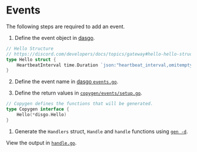 # Events

The following steps are required to add an event.

1. Define the event object in [dasgo](https://github.com/switchupcb/dasgo).

```go
// Hello Structure
// https://discord.com/developers/docs/topics/gateway#hello-hello-structure
type Hello struct {
	HeartbeatInterval time.Duration `json:"heartbeat_interval,omitempty"`
}
```

2. Define the event name in [dasgo `events.go`](https://github.com/switchupcb/dasgo/blob/main/dasgo/events.go).

3. Define the return values in [`copygen/events/setup.go`](/wrapper/copygen/events/setup.go).
```go
// Copygen defines the functions that will be generated.
type Copygen interface {
    Hello(*disgo.Hello)
}
```

1. Generate the `Handlers` struct,  `Handle` and `handle` functions using [`gen -d`](/_gen/README.md).

View the output in [`handle.go`](/wrapper/handle.go).